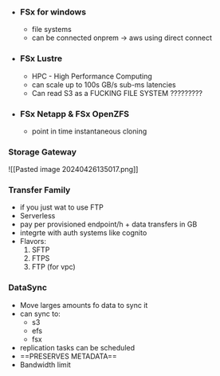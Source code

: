 - ### FSx for windows
	- file systems
	- can be connected onprem -> aws using direct connect
- ### FSx Lustre
	- HPC - High Performance Computing
	- can scale up to 100s GB/s sub-ms latencies
	- Can read S3 as a FUCKING FILE SYSTEM ?????????
- ### FSx Netapp & FSx OpenZFS
	- point in time instantaneous cloning 

### Storage Gateway

![[Pasted image 20240426135017.png]]

### Transfer Family
- if you just wat to use FTP
- Serverless
- pay per provisioned endpoint/h + data transfers in GB
- integrte with auth systems like cognito
- Flavors:
	1. SFTP
	2. FTPS
	3. FTP (for vpc)

### DataSync
- Move larges amounts fo data to sync it
- can sync to:
	- s3
	- efs
	- fsx
- replication tasks can be scheduled
- ==PRESERVES METADATA==
- Bandwidth limit

